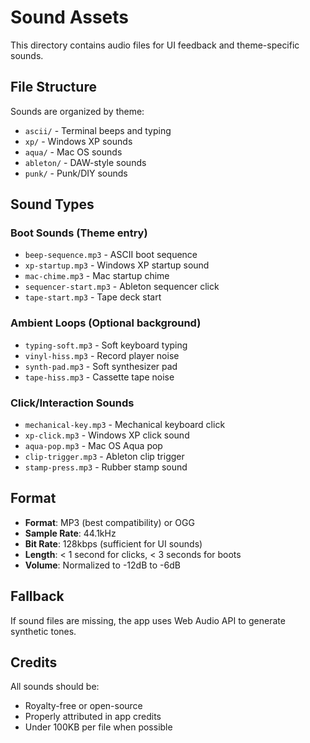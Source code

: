 # Sound Assets

This directory contains audio files for UI feedback and theme-specific sounds.

## File Structure

Sounds are organized by theme:
- `ascii/` - Terminal beeps and typing
- `xp/` - Windows XP sounds
- `aqua/` - Mac OS sounds  
- `ableton/` - DAW-style sounds
- `punk/` - Punk/DIY sounds

## Sound Types

### Boot Sounds (Theme entry)
- `beep-sequence.mp3` - ASCII boot sequence
- `xp-startup.mp3` - Windows XP startup sound
- `mac-chime.mp3` - Mac startup chime
- `sequencer-start.mp3` - Ableton sequencer click
- `tape-start.mp3` - Tape deck start

### Ambient Loops (Optional background)
- `typing-soft.mp3` - Soft keyboard typing
- `vinyl-hiss.mp3` - Record player noise
- `synth-pad.mp3` - Soft synthesizer pad
- `tape-hiss.mp3` - Cassette tape noise

### Click/Interaction Sounds
- `mechanical-key.mp3` - Mechanical keyboard click
- `xp-click.mp3` - Windows XP click sound
- `aqua-pop.mp3` - Mac OS Aqua pop
- `clip-trigger.mp3` - Ableton clip trigger
- `stamp-press.mp3` - Rubber stamp sound

## Format

- **Format**: MP3 (best compatibility) or OGG
- **Sample Rate**: 44.1kHz
- **Bit Rate**: 128kbps (sufficient for UI sounds)
- **Length**: < 1 second for clicks, < 3 seconds for boots
- **Volume**: Normalized to -12dB to -6dB

## Fallback

If sound files are missing, the app uses Web Audio API to generate synthetic tones.

## Credits

All sounds should be:
- Royalty-free or open-source
- Properly attributed in app credits
- Under 100KB per file when possible

